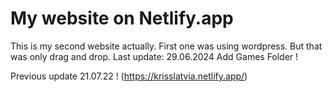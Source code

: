 # My website on Netlify.app

This is my second website actually. First one was using wordpress.
But that was only drag and drop.
Last update: 29.06.2024 Add Games Folder !

Previous update 21.07.22 !
(https://krisslatvia.netlify.app/)
